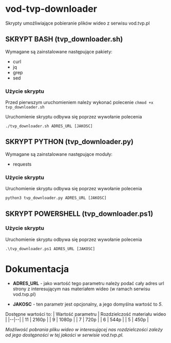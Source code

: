 # vod-tvp-downloader
Skrypty umożliwiające pobieranie plików wideo z serwisu vod.tvp.pl

## SKRYPT BASH (tvp_downloader.sh)
Wymagane są zainstalowane następujące pakiety:
- curl
- jq
- grep
- sed

### Użycie skryptu
Przed pierwszym uruchomieniem należy wykonać polecenie `chmod +x tvp_downloader.sh`

Uruchomienie skryptu odbywa się poprzez wywołanie polecenia

`./tvp_downloader.sh ADRES_URL [JAKOSC]`

## SKRYPT PYTHON (tvp_downloader.py)
Wymagane są zainstalowane następujące moduły:
- requests

### Użycie skryptu

Uruchomienie skryptu odbywa się poprzez wywołanie polecenia

`python3 tvp_downloader.py ADRES_URL [JAKOSC]`

## SKRYPT POWERSHELL (tvp_downloader.ps1)

### Użycie skryptu

Uruchomienie skryptu odbywa się poprzez wywołanie polecenia

`.\tvp_downloader.ps1 ADRES_URL [JAKOSC]`

# Dokumentacja

- **ADRES_URL** - jako wartość tego parametru należy podać cały adres url strony z interesującym nas materiałem wideo (w ramach serwisu vod.tvp.pl)

- **JAKOSC** - ten parametr jest opcjonalny, a jego domyślna wartość to _5_. 

Dostępne wartości to:
| Wartość parametru | Rozdzielczość materiału wideo |
|--|--|
| 11 | 2160p |
| 9 | 1080p |
| 7 | 720p |
| 6 | 544p |
| 5 | 450p |

_Możliwość pobrania pliku wideo w interesującej nas rozdzielczości zależy od jego dostępności w tej jakości w serwisie vod.tvp.pl._
